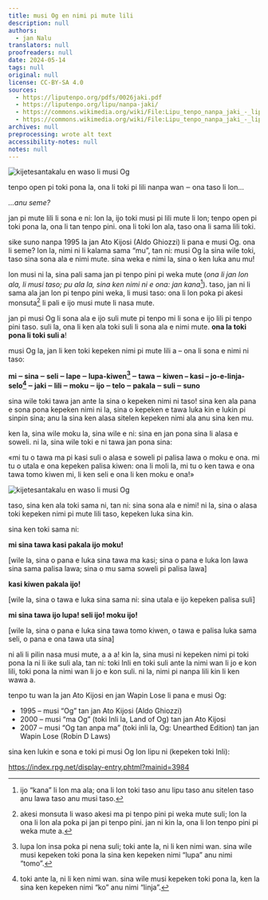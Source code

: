 ```yaml
---
title: musi Og en nimi pi mute lili
description: null
authors:
  - jan Nalu
translators: null
proofreaders: null
date: 2024-05-14
tags: null
original: null
license: CC-BY-SA 4.0
sources:
  - https://liputenpo.org/pdfs/0026jaki.pdf
  - https://liputenpo.org/lipu/nanpa-jaki/
  - https://commons.wikimedia.org/wiki/File:Lipu_tenpo_nanpa_jaki_-_lipu_musi_01.png
  - https://commons.wikimedia.org/wiki/File:Lipu_tenpo_nanpa_jaki_-_lipu_musi_02.png
archives: null
preprocessing: wrote alt text
accessibility-notes: null
notes: null
---
```


![kijetesantakalu en waso li musi Og](https://upload.wikimedia.org/wikipedia/commons/7/70/Lipu_tenpo_nanpa_jaki_-_lipu_musi_01.png)

tenpo open pi toki pona la, ona li toki pi lili nanpa wan ‒ ona taso li lon...

*...anu seme?*

jan pi mute lili li sona e ni: lon la, ijo toki musi pi lili mute li lon; tenpo open pi toki pona la, ona li tan tenpo pini. ona li toki lon ala, taso ona li sama lili toki.

sike suno nanpa 1995 la jan Ato Kijosi (Aldo Ghiozzi) li pana e musi Og. ona li seme? lon la, nimi ni li kalama sama “mu”, tan ni: musi Og la sina wile toki, taso sina sona ala e nimi mute. sina weka e nimi la, sina o ken luka anu mu!

lon musi ni la, sina pali sama jan pi tenpo pini pi weka mute (*ona li jan lon ala, li musi taso; pu ala la, sina ken nimi ni e ona: jan kana*[^1]). taso, jan ni li sama ala jan lon pi tenpo pini weka, li musi taso: ona li lon poka pi akesi monsuta[^2] li pali e ijo musi mute li nasa mute.

jan pi musi Og li sona ala e ijo suli mute pi tenpo mi li sona e ijo lili pi tenpo pini taso. suli la, ona li ken ala toki suli li sona ala e nimi mute. **ona la toki pona li toki suli a**!

musi Og la, jan li ken toki kepeken nimi pi mute lili a – ona li sona e nimi ni taso:

**mi ‒ sina ‒ seli ‒ lape ‒ lupa-kiwen[^3] ‒ tawa ‒ kiwen – kasi – jo-e-linja-selo[^4] ‒ jaki ‒ lili ‒ moku ‒ ijo ‒ telo ‒ pakala ‒ suli ‒ suno**

sina wile toki tawa jan ante la sina o kepeken nimi ni taso! sina ken ala pana e sona pona kepeken nimi ni la, sina o kepeken e tawa luka kin e lukin pi sinpin sina; anu la sina ken alasa sitelen kepeken nimi ala anu sina ken mu.

ken la, sina wile moku la, sina wile e ni: sina en jan pona sina li alasa e soweli. ni la, sina wile toki e ni tawa jan pona sina:

«mi tu o tawa ma pi kasi suli o alasa e soweli pi palisa lawa o moku e ona. mi tu o utala e ona kepeken palisa kiwen: ona li moli la, mi tu o ken tawa e ona tawa tomo kiwen mi, li ken seli e ona li ken moku e ona!»

![kijetesantakalu en waso li musi Og](https://upload.wikimedia.org/wikipedia/commons/8/81/Lipu_tenpo_nanpa_jaki_-_lipu_musi_02.png)

taso, sina ken ala toki sama ni, tan ni: sina sona ala e nimi! ni la, sina o alasa toki kepeken nimi pi mute lili taso, kepeken luka sina kin.

sina ken toki sama ni:

**mi sina tawa kasi pakala ijo moku!**

[wile la, sina o pana e luka sina tawa ma kasi; sina o pana e luka lon lawa sina sama palisa lawa; sina o mu sama soweli pi palisa lawa]

**kasi kiwen pakala ijo!**

[wile la, sina o tawa e luka sina sama ni: sina utala e ijo kepeken palisa suli]

**mi sina tawa ijo lupa! seli ijo! moku ijo!**

[wile la, sina o pana e luka sina tawa tomo kiwen, o tawa e palisa luka sama seli, o pana e ona tawa uta sina]

ni ali li pilin nasa musi mute, a a a! kin la, sina musi ni kepeken nimi pi toki pona la ni li ike suli ala, tan ni: toki Inli en toki suli ante la nimi wan li jo e kon lili, toki pona la nimi wan li jo e kon suli. ni la, nimi pi nanpa lili kin li ken wawa a.

tenpo tu wan la jan Ato Kijosi en jan Wapin Lose li pana e musi Og:

- 1995 – musi “Og” tan jan Ato Kijosi (Aldo Ghiozzi)
- 2000 – musi “ma Og” (toki Inli la, Land of Og) tan jan Ato Kijosi
- 2007 – musi “Og tan anpa ma” (toki inli la, Og: Unearthed Edition) tan jan Wapin Lose (Robin D Laws)

sina ken lukin e sona e toki pi musi Og lon lipu ni (kepeken toki Inli):

https://index.rpg.net/display-entry.phtml?mainid=3984

[^1]: ijo “kana” li lon ma ala; ona li lon toki taso anu lipu taso anu sitelen taso anu lawa taso anu musi taso.
[^2]: akesi monsuta li waso akesi ma pi tenpo pini pi weka mute suli; lon la ona li lon ala poka pi jan pi tenpo pini. jan ni kin la, ona li lon tenpo pini pi weka mute a.
[^3]: lupa lon insa poka pi nena suli; toki ante la, ni li ken nimi wan. sina wile musi kepeken toki pona la sina ken kepeken nimi “lupa” anu nimi “tomo”.
[^4]: toki ante la, ni li ken nimi wan. sina wile musi kepeken toki pona la, ken la sina ken kepeken nimi “ko” anu nimi “linja”.